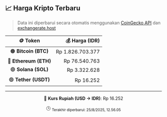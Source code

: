 

<!-- HARGA_KRIPTO -->
## 📈 Harga Kripto Terbaru

> Data ini diperbarui secara otomatis menggunakan [CoinGecko API](https://www.coingecko.com/) dan [exchangerate.host](https://exchangerate.host/)

<div align="center">

| 🪙 Token | 💰 Harga (IDR) |
|:------:|---------------:|
| 🟠 **Bitcoin (BTC)**   | Rp 1.826.703.377 |
| 🔵 **Ethereum (ETH)**  | Rp 76.540.763 |
| 🟣 **Solana (SOL)**    | Rp 3.322.628 |
| 🟢 **Tether (USDT)**   | Rp 16.252 |

---

💱 **Kurs Rupiah (USD → IDR)**: Rp 16.252

🕒 <sub>Terakhir diperbarui: 25/8/2025, 12.56.05</sub>

</div>
<!-- /HARGA_KRIPTO -->